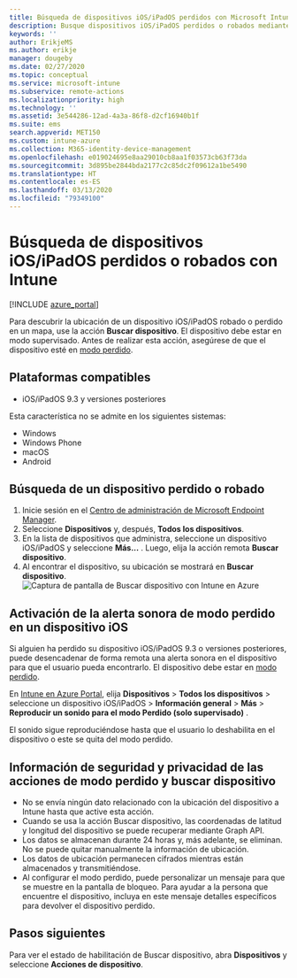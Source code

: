 ```yaml
---
title: Búsqueda de dispositivos iOS/iPadOS perdidos con Microsoft Intune - Azure | Microsoft Docs
description: Busque dispositivos iOS/iPadOS perdidos o robados mediante la característica de búsqueda de dispositivos de Microsoft Intune. Puede obtener detalles sobre la información de privacidad y seguridad usando la acción de búsqueda de dispositivos.
keywords: ''
author: ErikjeMS
ms.author: erikje
manager: dougeby
ms.date: 02/27/2020
ms.topic: conceptual
ms.service: microsoft-intune
ms.subservice: remote-actions
ms.localizationpriority: high
ms.technology: ''
ms.assetid: 3e544286-12ad-4a3a-86f8-d2cf16940b1f
ms.suite: ems
search.appverid: MET150
ms.custom: intune-azure
ms.collection: M365-identity-device-management
ms.openlocfilehash: e019024695e8aa29010cb8aa1f03573cb63f73da
ms.sourcegitcommit: 3d895be2844bda2177c2c85dc2f09612a1be5490
ms.translationtype: HT
ms.contentlocale: es-ES
ms.lasthandoff: 03/13/2020
ms.locfileid: "79349100"
---
```

# <a name="locate-lost-or-stolen-iosipados-devices-with-intune"></a>Búsqueda de dispositivos iOS/iPadOS perdidos o robados con Intune

[!INCLUDE [azure_portal](../includes/azure_portal.md)]

Para descubrir la ubicación de un dispositivo iOS/iPadOS robado o perdido en un mapa, use la acción **Buscar dispositivo**. El dispositivo debe estar en modo supervisado. Antes de realizar esta acción, asegúrese de que el dispositivo esté en [modo perdido](device-lost-mode.md).

## <a name="supported-platforms"></a>Plataformas compatibles

- iOS/iPadOS 9.3 y versiones posteriores

Esta característica no se admite en los siguientes sistemas: 
- Windows
- Windows Phone
- macOS
- Android

## <a name="locate-a-lost-or-stolen-device"></a>Búsqueda de un dispositivo perdido o robado

1. Inicie sesión en el [Centro de administración de Microsoft Endpoint Manager](https://go.microsoft.com/fwlink/?linkid=2109431).
3. Seleccione **Dispositivos** y, después, **Todos los dispositivos**.
4. En la lista de dispositivos que administra, seleccione un dispositivo iOS/iPadOS y seleccione **Más...** . Luego, elija la acción remota **Buscar dispositivo**.
5. Al encontrar el dispositivo, su ubicación se mostrará en **Buscar dispositivo**.
    ![Captura de pantalla de Buscar dispositivo con Intune en Azure](./media/device-locate/locate-device.png)


## <a name="activate-lost-mode-sound-alert-on-an-ios-device"></a>Activación de la alerta sonora de modo perdido en un dispositivo iOS

Si alguien ha perdido su dispositivo iOS/iPadOS 9.3 o versiones posteriores, puede desencadenar de forma remota una alerta sonora en el dispositivo para que el usuario pueda encontrarlo. El dispositivo debe estar en [modo perdido](device-lost-mode.md).

En [Intune en Azure Portal](https://aka.ms/intuneportal), elija **Dispositivos** > **Todos los dispositivos** > seleccione un dispositivo iOS/iPadOS > **Información general** > **Más** > **Reproducir un sonido para el modo Perdido (solo supervisado)** .

El sonido sigue reproduciéndose hasta que el usuario lo deshabilita en el dispositivo o este se quita del modo perdido.


## <a name="security-and-privacy-information-for-lost-mode-and-locate-device-actions"></a>Información de seguridad y privacidad de las acciones de modo perdido y buscar dispositivo
- No se envía ningún dato relacionado con la ubicación del dispositivo a Intune hasta que active esta acción.
- Cuando se usa la acción Buscar dispositivo, las coordenadas de latitud y longitud del dispositivo se puede recuperar mediante Graph API.
- Los datos se almacenan durante 24 horas y, más adelante, se eliminan. No se puede quitar manualmente la información de ubicación.
- Los datos de ubicación permanecen cifrados mientras están almacenados y transmitiéndose.
- Al configurar el modo perdido, puede personalizar un mensaje para que se muestre en la pantalla de bloqueo. Para ayudar a la persona que encuentre el dispositivo, incluya en este mensaje detalles específicos para devolver el dispositivo perdido.

## <a name="next-steps"></a>Pasos siguientes

Para ver el estado de habilitación de Buscar dispositivo, abra **Dispositivos** y seleccione **Acciones de dispositivo**.
